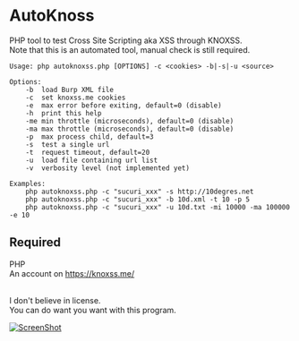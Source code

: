# AutoKnoss
PHP tool to test Cross Site Scripting aka XSS through KNOXSS.  
Note that this is an automated tool, manual check is still required.  

```
Usage: php autoknoxss.php [OPTIONS] -c <cookies> -b|-s|-u <source>

Options:
	-b	load Burp XML file
	-c	set knoxss.me cookies
	-e	max error before exiting, default=0 (disable)
	-h	print this help
	-me	min throttle (microseconds), default=0 (disable)
	-ma	max throttle (microseconds), default=0 (disable)
	-p	max process child, default=3
	-s	test a single url
	-t	request timeout, default=20
	-u	load file containing url list
	-v	verbosity level (not implemented yet)

Examples:
	php autoknoxss.php -c "sucuri_xxx" -s http://10degres.net
	php autoknoxss.php -c "sucuri_xxx" -b 10d.xml -t 10 -p 5
	php autoknoxss.php -c "sucuri_xxx" -u 10d.txt -mi 10000 -ma 100000 -e 10
```

## Required
PHP  
An account on <https://knoxss.me/>  
<br>


I don't believe in license.  
You can do want you want with this program.  

[![ScreenShot](https://raw.githubusercontent.com/gwen001/autoknoxss/master/example.jpg)](https://github.com/gwen001/autoknoxss)<br>
